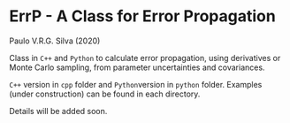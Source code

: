 # ErrP - A Class for Error Propagation

Paulo V.R.G. Silva (2020)

Class in `C++` and `Python` to calculate error propagation, 
using derivatives or Monte Carlo sampling, 
from parameter uncertainties and covariances.


`C++` version in `cpp` folder and `Python`version in `python` folder. 
Examples (under construction) can be found in each directory.

Details will be added soon.
